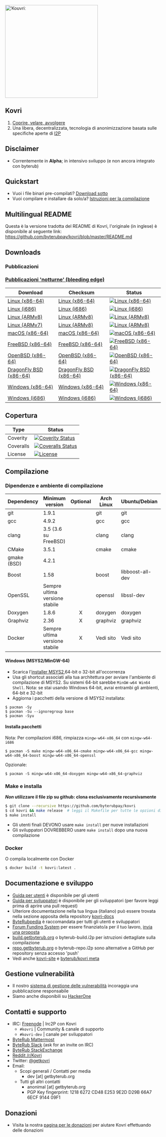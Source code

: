 [<img width="300" src="https://static.getbyterub.org/images/kovri/logo.png" alt="ˈKoʊvriː" />](https://github.com/byterubpay/kovri)

## Kovri
1. [Coprire, velare, avvolgere](https://it.wikipedia.org/wiki/Esperanto)
2. Una libera, decentralizzata, tecnologia di anonimizzazione basata sulle specifiche aperte di [I2P](https://getbyterub.org/it/resources/byterubpedia/i2p.html)

## Disclaimer
- Correntemente in **Alpha**; in intensivo sviluppo (e non ancora integrato con byterub)

## Quickstart

- Vuoi i file binari pre-compilati? [Download sotto](#downloads)
- Vuoi compilare e installare da solo/a? [Istruzioni per la compilazione](#compilazione)

## Multilingual README
Questa è la versione tradotta del README di Kovri, l'originale (in inglese) è disponibile al seguente link: https://github.com/byterubpay/kovri/blob/master/README.md

## Downloads

### Pubblicazioni

### [Pubblicazioni 'notturne' (bleeding edge)](https://build.getbyterub.org/waterfall)

| Download | Checksum | Status |
| -------- | -------- | ------ |
| [Linux (x86-64)](https://build.getbyterub.org/downloads/kovri-latest-linux-amd64.tar.bz2) | [Linux (x86-64)](https://build.getbyterub.org/downloads/kovri-latest-linux-amd64.tar.bz2.sha256sum.txt) | [![Linux (x86-64)](https://build.getbyterub.org/png?builder=kovri-static-ubuntu-amd64)](https://build.getbyterub.org/builders/kovri-static-ubuntu-amd64) |
| [Linux (i686)](https://build.getbyterub.org/downloads/kovri-latest-linux-i686.tar.bz2) | [Linux (i686)](https://build.getbyterub.org/downloads/kovri-latest-linux-i686.tar.bz2.sha256sum.txt) | [![Linux (i686)](https://build.getbyterub.org/png?builder=kovri-static-ubuntu-i686)](https://build.getbyterub.org/builders/kovri-static-ubuntu-i686) |
| [Linux (ARMv8)](https://build.getbyterub.org/downloads/kovri-latest-linux-armv8.tar.bz2) | [Linux (ARMv8)](https://build.getbyterub.org/downloads/kovri-latest-linux-armv8.tar.bz2.sha256sum.txt) | [![Linux (ARMv8)](https://build.getbyterub.org/png?builder=kovri-static-debian-arm8)](https://build.getbyterub.org/builders/kovri-static-debian-arm8) |
| [Linux (ARMv7)](https://build.getbyterub.org/downloads/kovri-latest-linux-armv7.tar.bz2) | [Linux (ARMv8)](https://build.getbyterub.org/downloads/kovri-latest-linux-armv7.tar.bz2.sha256sum.txt) | [![Linux (ARMv8)](https://build.getbyterub.org/png?builder=kovri-static-ubuntu-arm7)](https://build.getbyterub.org/builders/kovri-static-ubuntu-) |
| [macOS (x86-64)](https://build.getbyterub.org/downloads/kovri-latest-osx-10.13.tar.bz2) | [macOS (x86-64)](https://build.getbyterub.org/downloads/kovri-latest-osx-10.13.tar.bz2.sha256sum.txt) | [![macOS (x86-64)](https://build.getbyterub.org/png?builder=kovri-static-osx)](https://build.getbyterub.org/builders/kovri-static-osx) |
| [FreeBSD (x86-64)](https://build.getbyterub.org/downloads/kovri-latest-freebsd-amd64.tar.bz2) | [FreeBSD (x86-64)](https://build.getbyterub.org/downloads/kovri-latest-freebsd-amd64.tar.bz2.sha256sum.txt) | [![FreeBSD (x86-64)](https://build.getbyterub.org/png?builder=kovri-static-freebsd64)](https://build.getbyterub.org/builders/kovri-static-freebsd64) |
| [OpenBSD (x86-64)](https://build.getbyterub.org/downloads/kovri-latest-openbsd-amd64.tar.bz2) | [OpenBSD (x86-64)](https://build.getbyterub.org/downloads/kovri-latest-openbsd-amd64.tar.bz2.sha256sum.txt) | [![OpenBSD (x86-64)](https://build.getbyterub.org/png?builder=kovri-static-openbsd-amd64)](https://build.getbyterub.org/builders/kovri-static-openbsd-amd64) |
| [DragonFly BSD (x86-64)](https://build.getbyterub.org/downloads/kovri-latest-dragonflybsd-4.6.tar.bz2) | [DragonFly BSD (x86-64)](https://build.getbyterub.org/downloads/kovri-latest-dragonflybsd-4.6.tar.bz2.sha256sum.txt) | [![DragonFly BSD (x86-64)](https://build.getbyterub.org/png?builder=kovri-static-dragonflybsd-amd64)](https://build.getbyterub.org/builders/kovri-static-dragonflybsd-amd64) |
| [Windows (x86-64)](https://build.getbyterub.org/downloads/kovri-latest-win64.exe) | [Windows (x86-64)](https://build.getbyterub.org/downloads/kovri-latest-win64.exe.sha256sum.txt) | [![Windows (x86-64)](https://build.getbyterub.org/png?builder=kovri-static-win64)](https://build.getbyterub.org/builders/kovri-static-win64) |
| [Windows (i686)](https://build.getbyterub.org/downloads/kovri-latest-win32.exe) | [Windows (i686)](https://build.getbyterub.org/downloads/kovri-latest-win32.exe.sha256sum.txt) | [![Windows (i686)](https://build.getbyterub.org/png?builder=kovri-static-win32)](https://build.getbyterub.org/builders/kovri-static-win32) |

## Copertura

| Type      | Status |
|-----------|--------|
| Coverity  | [![Coverity Status](https://scan.coverity.com/projects/7621/badge.svg)](https://scan.coverity.com/projects/7621/)
| Coveralls | [![Coveralls Status](https://coveralls.io/repos/github/byterubpay/kovri/badge.svg?branch=master)](https://coveralls.io/github/byterubpay/kovri?branch=master)
| License   | [![License](https://img.shields.io/badge/license-BSD3-blue.svg)](https://opensource.org/licenses/BSD-3-Clause)

## Compilazione

### Dipendenze e ambiente di compilazione

| Dependency          | Minimum version              | Optional | Arch Linux  | Ubuntu/Debian    | macOS (Homebrew) | FreeBSD       | OpenBSD     |
| ------------------- | ---------------------------- |:--------:| ----------- | ---------------- | ---------------- | ------------- | ----------- |
| git                 | 1.9.1                        |          | git         | git              | git              | git           | git         |
| gcc                 | 4.9.2                        |          | gcc         | gcc              |                  |               |             |
| clang               | 3.5 (3.6 su FreeBSD)         |          | clang       | clang            | clang (Apple)    | clang36       | llvm        |
| CMake               | 3.5.1                        |          | cmake       | cmake            | cmake            | cmake         | cmake       |
| gmake (BSD)         | 4.2.1                        |          |             |                  |                  | gmake         | gmake       |
| Boost               | 1.58                         |          | boost       | libboost-all-dev | boost            | boost-libs    | boost       |
| OpenSSL             | Sempre ultima versione stabile |          | openssl     | libssl-dev       | openssl          | openssl       | openssl     |
| Doxygen             | 1.8.6                        |    X     | doxygen     | doxygen          | doxygen          | doxygen       | doxygen     |
| Graphviz            | 2.36                         |    X     | graphviz    | graphviz         | graphviz         | graphviz      | graphviz    |
| Docker              | Sempre ultima versione stabile |    X     | Vedi sito | Vedi sito      | Vedi sito      | Vedi sito   | Vedi sito |

#### Windows (MSYS2/MinGW-64)
* Scarica l'[installer MSYS2](http://msys2.github.io/),64-bit o 32-bit all'occorrenza
* Usa gli shortcut associati alla tua architettura per avviare l'ambiente di compilazione di MSYS2. Su sistemi 64-bit sarebbe `MinGW-w64 Win64 Shell`. Nota: se stai usando Windows 64-bit, avrai entrambi gli ambienti, 64-bit e 32-bit
* Aggiorna i pacchetti della versione di MSYS2 installata:

```shell
$ pacman -Sy
$ pacman -Su --ignoregroup base
$ pacman -Syu
```

#### Installa pacchetti

Nota: Per compilazioni i686, rimpiazza `mingw-w64-x86_64` con `mingw-w64-i686`

`$ pacman -S make mingw-w64-x86_64-cmake mingw-w64-x86_64-gcc mingw-w64-x86_64-boost mingw-w64-x86_64-openssl`

Opzionale:

`$ pacman -S mingw-w64-x86_64-doxygen mingw-w64-x86_64-graphviz`

### Make e installa

***Non* utilizzare il file zip su github: clona esclusivamente recursivamente**

```bash
$ git clone --recursive https://github.com/byterubpay/kovri
$ cd kovri && make release  # leggi il Makefile per tutte le opzioni di compilazione
$ make install
```

- Gli utenti finali DEVONO usare `make install` per nuove installazioni
- Gli sviluppatori DOVREBBERO usare `make install` dopo una nuova compilazione

### Docker

O compila localmente con Docker

```bash
$ docker build -t kovri:latest .
```

## Documentazione e sviluppo
- [Guida per utenti](https://github.com/byterubpay/kovri-docs/blob/master/i18n/it/user_guide.md) è disponibile per gli utenti
- [Guida per sviluppatori](https://github.com/byterubpay/kovri-docs/blob/master/i18n/it/developer_guide.md) è disponibile per gli sviluppatori (per favore leggi prima di aprire una pull request)
- Ulteriore documentazione nella tua lingua (italiano) può essere trovata nella sezione apposita della repository [kovri-docs](https://github.com/byterubpay/kovri-docs/tree/master/i18n/it)
- [ByteRubpedia](https://getbyterub.org/it/resources/byterubpedia/kovri.html) è raccomandata per tutti gli utenti e sviluppatori
- [Forum Funding System](https://forum.getbyterub.org/8/funding-required) per essere finanziato/a per il tuo lavoro, [invia una proposta](https://forum.getbyterub.org/7/open-tasks/2379/forum-funding-system-ffs-sticky)
- [build.getbyterub.org](https://build.getbyterub.org/) o byterub-build.i2p per istruzioni dettagliate sulla compilazione
- [repo.getbyterub.org](https://repo.getbyterub.org/byterubpay/kovri) o byterub-repo.i2p sono alternative a GitHub per repository senza accesso 'push'
- Vedi anche [kovri-site](https://github.com/byterubpay/kovri-site) e [byterub/kovri meta](https://github.com/byterubpay/meta)

## Gestione vulnerabilità
- Il nostro [sistema di gestione delle vulnerabilità](https://github.com/byterubpay/meta/blob/master/VULNERABILITY_RESPONSE_PROCESS.md) incoraggia una pubblicazione responsabile
- Siamo anche disponibili su [HackerOne](https://hackerone.com/byterub)

## Contatti e supporto
- IRC: [Freenode](https://webchat.freenode.net/) | Irc2P con Kovri
  - `#kovri` | Community & canale di supporto
  - `#kovri-dev` | canale per sviluppatori
- [ByteRub Mattermost](https://mattermost.getbyterub.org/)
- [ByteRub Slack](https://byterub.slack.com/) (ask for an invite on IRC)
- [ByteRub StackExchange](https://byterub.stackexchange.com/)
- [Reddit /r/Kovri](https://www.reddit.com/r/Kovri/)
- Twitter: [@getkovri](https://twitter.com/getkovri)
- Email:
  - Scopi generali / Contatti per media
    - dev [at] getbyterub.org
  - Tutti gli altri contatti
    - anonimal [at] getbyterub.org
    - PGP Key fingerprint: 1218 6272 CD48 E253 9E2D  D29B 66A7 6ECF 9144 09F1

## Donazioni
- Visita la nostra [pagina per le donazioni](https://getbyterub.org/getting-started/donate/) per aiutare Kovri effettuando delle donazioni
